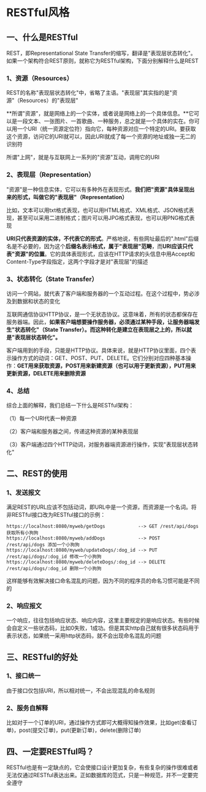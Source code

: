 # RESTful风格

## 一、什么是RESTful

REST，即Representational State Transfer的缩写，翻译是"表现层状态转化"。如果一个架构符合REST原则，就称它为RESTful架构，下面分别解释什么是REST

### 1、资源（Resources）

REST的名称"表现层状态转化"中，省略了主语。"表现层"其实指的是"资源"（Resources）的"表现层"

**所谓"资源"，就是网络上的一个实体，或者说是网络上的一个具体信息。**它可以是一段文本、一张图片、一首歌曲、一种服务，总之就是一个具体的实在。你可以用一个URI（统一资源定位符）指向它，每种资源对应一个特定的URI。要获取这个资源，访问它的URI就可以，因此URI就成了每一个资源的地址或独一无二的识别符

所谓"上网"，就是与互联网上一系列的"资源"互动，调用它的URI

### 2、表现层（Representation）

"资源"是一种信息实体，它可以有多种外在表现形式。**我们把"资源"具体呈现出来的形式，叫做它的"表现层"（Representation）**

比如，文本可以用txt格式表现，也可以用HTML格式、XML格式、JSON格式表现，甚至可以采用二进制格式；图片可以用JPG格式表现，也可以用PNG格式表现

**URI只代表资源的实体，不代表它的形式**。严格地说，有些网址最后的".html"后缀名是不必要的，因为这个**后缀名表示格式，属于"表现层"范畴**，而**URI应该只代表"资源"的位置**。它的具体表现形式，应该在HTTP请求的头信息中用Accept和Content-Type字段指定，这两个字段才是对"表现层"的描述

### 3、状态转化（State Transfer）

访问一个网站，就代表了客户端和服务器的一个互动过程。在这个过程中，势必涉及到数据和状态的变化

互联网通信协议HTTP协议，是一个无状态协议。这意味着，所有的状态都保存在服务器端。因此，**如果客户端想要操作服务器，必须通过某种手段，让服务器端发生"状态转化"（State Transfer）。而这种转化是建立在表现层之上的，所以就是"表现层状态转化"。**

客户端用到的手段，只能是HTTP协议。具体来说，就是HTTP协议里面，四个表示操作方式的动词：GET、POST、PUT、DELETE。它们分别对应四种基本操作：**GET用来获取资源，POST用来新建资源（也可以用于更新资源），PUT用来更新资源，DELETE用来删除资源**

### 4、总结

综合上面的解释，我们总结一下什么是RESTful架构：

（1）每一个URI代表一种资源

（2）客户端和服务器之间，传递这种资源的某种表现层

（3）客户端通过四个HTTP动词，对服务器端资源进行操作，实现"表现层状态转化"

## 二、REST的使用

### 1、发送报文

满足REST的URL应该不包括动词，即URL中是一个资源，而资源是一个名词。将非RESTful接口改为RESTful接口的示例：

```
https://localhost:8080/myweb/getDogs            --> GET /rest/api/dogs 获取所有小狗狗
https://localhost:8080/myweb/addDogs            --> POST /rest/api/dogs 添加一个小狗狗 
https://localhost:8080/myweb/updateDogs/:dog_id --> PUT /rest/api/dogs/:dog_id 修改一个小狗狗 
https://localhost:8080/myweb/deleteDogs/:dog_id --> DELETE /rest/api/dogs/:dog_id 删除一个小狗狗
```

这样能够有效解决接口命名混乱的问题，因为不同的程序员的命名习惯可能是不同的

### 2、响应报文

一个响应，往往包括响应状态、响应内容，这里主要规定的是响应状态。有些时候会自定义一些状态码，比如0失败，1成功。但是其实http自己就有很多状态码用于表示状态，如果统一采用http状态码，就不会出现命名混乱的问题

## 三、RESTful的好处

### 1、接口统一

由于接口仅包括URI，所以相对统一，不会出现混乱的命名规则

### 2、服务自解释

比如对于一个订单的URI，通过操作方式即可大概得知操作效果，比如get(查看订单)，post(提交订单)，put(更新订单)，delete(删除订单)

## 四、一定要RESTful吗？

RESTful也是有一定缺点的，它会使接口设计更加复杂，有些复杂的操作很难或者无法仅通过RESTful表达出来。正如数据库的范式，只是一种规范，并不一定要完全遵守

